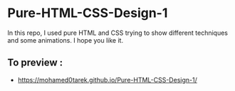 # Pure-HTML-CSS-Design-1
  In this repo, I used pure HTML and CSS trying to show different techniques and some animations.
  I hope you like it.

## To preview :
- https://mohamed0tarek.github.io/Pure-HTML-CSS-Design-1/
